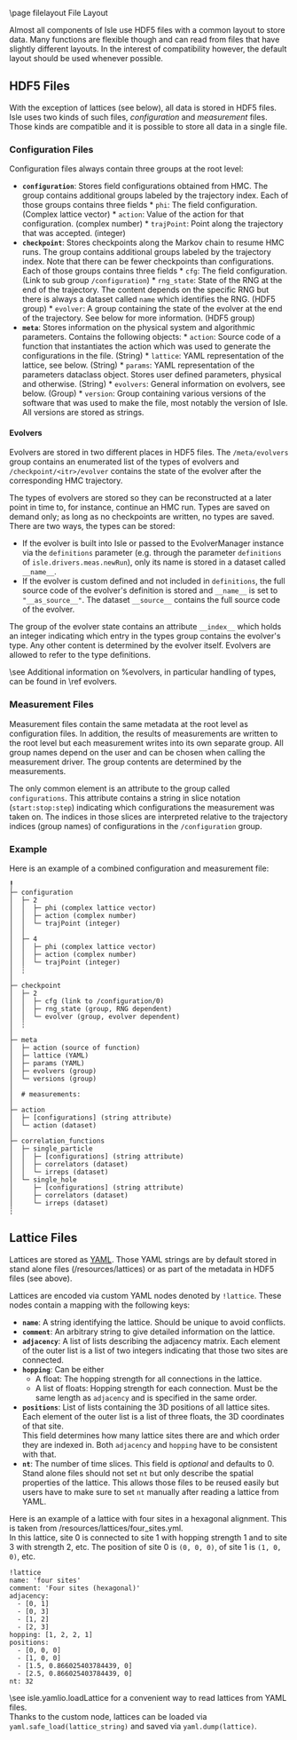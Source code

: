 \page filelayout File Layout

Almost all components of Isle use HDF5 files with a common layout to store data.
Many functions are flexible though and can read from files that have slightly different layouts.
In the interest of compatibility however, the default layout should be used whenever possible.


## HDF5 Files

With the exception of lattices (see below), all data is stored in HDF5 files.
Isle uses two kinds of such files, *configuration* and *measurement* files.
Those kinds are compatible and it is possible to store all data in a single file.

### Configuration Files

Configuration files always contain three groups at the root level:
- <B>`configuration`</B>: Stores field configurations obtained from HMC.
                          The group contains additional groups labeled by the trajectory index.
                          Each of those groups contains three fields
                          * `phi`: The field configuration. (Complex lattice vector)
                          * `action`: Value of the action for that configuration. (complex number)
                          * `trajPoint`: Point along the trajectory that was accepted. (integer)
- <B>`checkpoint`</B>: Stores checkpoints along the Markov chain to resume HMC runs.
                       The group contains additional groups labeled by the trajectory index.
                       Note that there can be fewer checkpoints than configurations.
                       Each of those groups contains three fields
                       * `cfg`: The field configuration. (Link to sub group `/configuration`)
                       * `rng_state`: State of the RNG at the end of the trajectory.
                                      The content depends on the specific RNG but there is
                                      always a dataset called `name` which identifies the RNG.
                                      (HDF5 group)
                       * `evolver`: A group containing the state of the evolver at the end of
                                    the trajectory. See below for more information. (HDF5 group)
- <B>`meta`</B>: Stores information on the physical system and algorithmic parameters.
                 Contains the following objects:
                 * `action`: Source code of a function that instantiates the action which was
                             used to generate the configurations in the file. (String)
                 * `lattice`: YAML representation of the lattice, see below. (String)
                 * `params`: YAML representation of the parameters dataclass object.
                             Stores user defined parameters, physical and otherwise. (String)
                 * `evolvers`: General information on evolvers, see below. (Group)
                 * `version`: Group containing various versions of the software that was used
                              to make the file, most notably the version of Isle.
                              All versions are stored as strings.

#### Evolvers

Evolvers are stored in two different places in HDF5 files.
The `/meta/evolvers` group contains an enumerated list of the types of evolvers
and `/checkpoint/<itr>/evolver` contains the state of the evolver after the
corresponding HMC trajectory.

The types of evolvers are stored so they can be reconstructed at a later point in time
to, for instance, continue an HMC run.
Types are saved on demand only; as long as no checkpoints are written, no types are saved.<br>
There are two ways, the types can be stored:
- If the evolver is built into Isle or passed to the EvolverManager instance via the
  `definitions` parameter (e.g. through the parameter `definitions` of `isle.drivers.meas.newRun`),
  only its name is stored in a dataset called `__name__`.
- If the evolver is custom defined and not included in `definitions`, the full source code of the
  evolver's definition is stored and `__name__` is set to `"__as_source__"`.
  The dataset `__source__` contains the full source code of the evolver.

The group of the evolver state contains an attribute `__index__` which holds an integer
indicating which entry in the types group contains the evolver's type.
Any other content is determined by the evolver itself.
Evolvers are allowed to refer to the type definitions.

\see Additional information on %evolvers, in particular handling of types,
can be found in \ref evolvers.

### Measurement Files

Measurement files contain the same metadata at the root level as configuration files.
In addition, the results of measurements are written to the root level but each measurement
writes into its own separate group.
All group names depend on the user and can be chosen when calling the measurement driver.
The group contents are determined by the measurements.

The only common element is an attribute to the group called `configurations`.
This attribute contains a string in slice notation (`start:stop:step`) indicating which
configurations the measurement was taken on.
The indices in those slices are interpreted relative to the trajectory indices (group names)
of configurations in the `/configuration` group.

### Example

Here is an example of a combined configuration and measurement file:
```
╿
├─ configuration
│  ├─ 2
│  │  ├─ phi (complex lattice vector)
│  │  ├─ action (complex number)
│  │  └─ trajPoint (integer)
│  │
│  ├─ 4
│  │  ├─ phi (complex lattice vector)
│  │  ├─ action (complex number)
│  │  └─ trajPoint (integer)
│  ┆
│
├─ checkpoint
│  ├─ 2
│  │  ├─ cfg (link to /configuration/0)
│  │  ├─ rng_state (group, RNG dependent)
│  │  └─ evolver (group, evolver dependent)
│  ┆
│
├─ meta
│  ├─ action (source of function)
│  ├─ lattice (YAML)
│  ├─ params (YAML)
│  ├─ evolvers (group)
│  └─ versions (group)
│
│  # measurements:
│
├─ action
│  ├─ [configurations] (string attribute)
│  └─ action (dataset)
│
├─ correlation_functions
│  ├─ single_particle
│  │  ├─ [configurations] (string attribute)
│  │  ├─ correlators (dataset)
│  │  └─ irreps (dataset)
│  └─ single_hole
│     ├─ [configurations] (string attribute)
│     ├─ correlators (dataset)
│     └─ irreps (dataset)
┆
```


## Lattice Files

Lattices are stored as [YAML](https://yaml.org/).
Those YAML strings are by default stored in stand alone files (/resources/lattices) or as part
of the metadata in HDF5 files (see above).

Lattices are encoded via custom YAML nodes denoted by `!lattice`.
These nodes contain a mapping with the following keys:
- <B>`name`</B>: A string identifying the lattice. Should be unique to avoid conflicts.
- <B>`comment`</B>: An arbitrary string to give detailed information on the lattice.
- <B>`adjacency`</B>: A list of lists describing the adjacency matrix.
                      Each element of the outer list is a list of two integers indicating that
                      those two sites are connected.
- <B>`hopping`</B>: Can be either
  * A float: The hopping strength for all connections in the lattice.
  * A list of floats: Hopping strength for each connection. Must be the same length
                      as `adjacency` and is specified in the same order.
- <B>`positions`</B>: List of lists containing the 3D positions of all lattice sites.
                      Each element of the outer list is a list of three floats, the 3D
                      coordinates of that site.<br>
                      This field determines how many lattice sites there are and which order
                      they are indexed in.
                      Both `adjacency` and `hopping` have to be consistent with that.
- <B>`nt`</B>: The number of time slices.
               This field is *optional* and defaults to 0.
               Stand alone files should not set `nt` but only describe the
               spatial properties of the lattice.
               This allows those files to be reused easily but users have to make sure
               to set `nt` manually after reading a lattice from YAML.

Here is an example of a lattice with four sites in a hexagonal alignment.
This is taken from /resources/lattices/four_sites.yml.<br>
In this lattice, site 0 is connected to site 1 with hopping strength 1 and to
site 3 with strength 2, etc.
The position of site 0 is `(0, 0, 0)`, of site 1 is `(1, 0, 0)`, etc.

```{.yml}
!lattice
name: 'four sites'
comment: 'Four sites (hexagonal)'
adjacency:
  - [0, 1]
  - [0, 3]
  - [1, 2]
  - [2, 3]
hopping: [1, 2, 2, 1]
positions:
  - [0, 0, 0]
  - [1, 0, 0]
  - [1.5, 0.866025403784439, 0]
  - [2.5, 0.866025403784439, 0]
nt: 32
```

\see isle.yamlio.loadLattice for a convenient way to read lattices from YAML files.<br>
     Thanks to the custom node, lattices can be loaded via `yaml.safe_load(lattice_string)`
     and saved via `yaml.dump(lattice)`.
